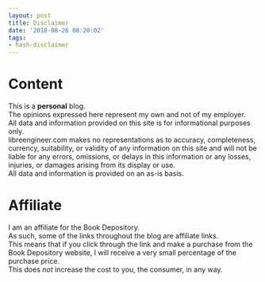 ```yaml
---
layout: post
title: Disclaimer
date: '2018-08-26 08:20:02'
tags:
- hash-disclaimer
---
```


# Content

This is a **personal** blog.  
The opinions expressed here represent my own and not of my employer.  
All data and information provided on this site is for informational purposes only.  
libreengineer.com makes no representations as to accuracy, completeness, currency, suitability, or validity of any information on this site and will not be liable for any errors, omissions, or delays in this information or any losses, injuries, or damages arising from its display or use.  
All data and information is provided on an as-is basis.

# Affiliate

I am an affiliate for the Book Depository.  
As such, some of the links throughout the blog are affiliate links.  
This means that if you click through the link and make a purchase from the Book Depository website, I will receive a very small percentage of the purchase price.  
This does _not_ increase the cost to you, the consumer, in any way.

